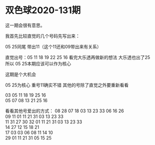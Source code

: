 # 双色球2020-131期

这一期会很有意思。

我首先比较直觉的几个号码先写出来：

05 25同尾
带出11（这个11还和09带出来有关系）

直觉出号：05 11 18 19 22 25  16
看完大乐透再做新的想法
大乐透也出了25  
所以 05 25本期应该可以作为核心

这期是个大机会

05 25为核心
重号11确实不错
其他的号除了直觉之外要重新看看



03 05 11 18 19 25 16  
05 07 08 13 21 25 16  



看看其他号爱出的方式：
08    28 07 18 03 13 23 33 06 16 26  
09    11 01 11 21 31 03 13 23 33  
11    31 27 30 32 01 11 21 31 03 13 23 33   
14    27 12 15 18 21  
17    03 03 06 08 11 14 10  
29    01 11 21 31 05 15 25  
